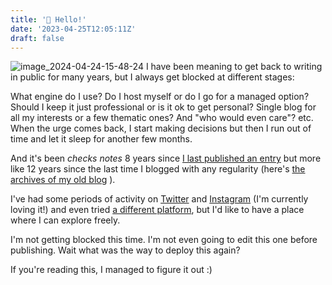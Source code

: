 ```yaml
---
title: '👋 Hello!'
date: '2023-04-25T12:05:11Z'
draft: false
---
```

![image_2024-04-24-15-48-24](/public/images//image_2024-04-24-15-48-24.png)
I have been meaning to get back to writing in public for many years, but I always get blocked at different stages: 

What engine do I use? Do I host myself or do I go for a managed option? Should I keep it just professional or is it ok to get personal? Single blog for all my interests or a few thematic ones? And "who would even care"? etc.
When the urge comes back, I start making decisions but then I run out of time
and let it sleep for another few months.

And it's been _checks notes_ 8 years since [I last published an
entry](https://github.com/jesusgollonet/software-over-the-rainbow/blob/master/build/source/_posts/2015-04-21-this-undefined-es6-arrow-functions.markdown)
but more like 12 years since the last time I blogged
with any regularity (here's [the archives of my old blog](https://github.com/jesusgollonet/software-over-the-rainbow/tree/master/build/source/_posts) ). 

I've had some periods of activity on [Twitter](https://twitter.com/jesusgollonet) and [Instagram](https://www.instagram.com/jesusgollonet/) (I'm currently loving it!) and even tried [a different platform](https://dev.to/jesusgollonet),  but I'd like to have a place where I can explore freely.

I'm not getting blocked this time. I'm not even going to edit this one before
publishing. Wait what was the way to deploy this again? 

If you're reading this, I managed to figure it out :)
